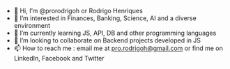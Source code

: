 - 👋 Hi, I’m @prorodrigoh or Rodrigo Henriques
- 👀 I’m interested in Finances, Banking, Science, AI and a diverse environment
- 🌱 I’m currently learning JS, API, DB and other programming languages 
- 💞️ I’m looking to collaborate on Backend projects developed in JS
- 📫 How to reach me : email me at pro.rodrigoh@gmail.com or find me on LinkedIn, Facebook and Twitter

<!---
prorodrigoh/prorodrigoh is a ✨ special ✨ repository because its `README.md` (this file) appears on your GitHub profile.
You can click the Preview link to take a look at your changes.
--->
